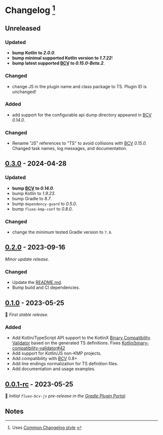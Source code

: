 # Changelog [^1]


## Unreleased

[//]: # (Changed, Added, Removed, Fixed, Updated)

### Updated
- **bump Kotlin to _2.0.0_**.
- **bump minimal supported Kotlin version to _1.7.22_**!
- **bump latest supported [BCV][bcv] to _0.15.0-Beta.2_**.

### Changed
- change JS in the plugin name and class package to TS. Plugin ID is unchanged!

### Added
- add support for the configurable api dump directory appeared in [BCV][bcv] _0.14.0_.

### Changed
- Rename "JS" references to "TS" to avoid collisions with [BCV][bcv] _0.15.0_.
  Changed task names, log messages, and documentation.


## [0.3.0] - 2024-04-28

### Updated
- **bump [BCV][bcv] to _0.14.0_**.
- bump Kotlin to _1.9.23_.
- bump Gradle to _8.7_.
- bump `dependency-guard` to _0.5.0_.
- bump `fluxo-kmp-conf` to _0.8.0_.

### Changed
- change the minimum tested Gradle version to `7.6`.


## [0.2.0] - 2023-09-16

_Minor update release._

### Changed
- Update the [README.md](README.md).
- Bump build and CI dependencies.


## [0.1.0] - 2023-05-25

🌱 _First stable release._

### Added
- Add Kotlin/TypeScript API support to the KotlinX [Binary Compatibility Validator][bcv] based on the generated TS definitions.
  Fixes [Kotlin/binary-compatibility-validator#42](https://github.com/Kotlin/binary-compatibility-validator/issues/42)
- Add support for Kotlin/JS non-KMP projects.
- Add compatibility with [BCV][bcv] 0.8+
- Add line endings normalization for TS definition files.
- Add documentation and usage examples.


## [0.0.1-rc] - 2023-05-25

🌱 _Initial `fluxo-bcv-js` pre-release in the [Gradle Plugin Portal](https://plugins.gradle.org/plugin/io.github.fluxo-kt.binary-compatibility-validator-js)._


## Notes

[0.3.0]: https://github.com/fluxo-kt/fluxo-bcv-js/releases/tag/v0.3.0
[0.2.0]: https://github.com/fluxo-kt/fluxo-bcv-js/releases/tag/v0.2.0
[0.1.0]: https://github.com/fluxo-kt/fluxo-bcv-js/releases/tag/v0.1.0
[0.0.1-rc]: https://github.com/fluxo-kt/fluxo-bcv-js/releases/tag/v0.0.1-rc

[bcv]: https://github.com/Kotlin/binary-compatibility-validator

[^1]: Uses [Common Changelog style](https://common-changelog.org/) [^2]
[^2]: https://github.com/vweevers/common-changelog#readme
